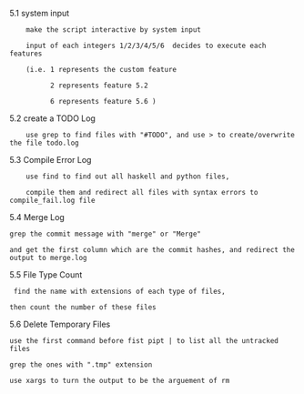 5.1 system input

        make the script interactive by system input

        input of each integers 1/2/3/4/5/6  decides to execute each features

        (i.e. 1 represents the custom feature

              2 represents feature 5.2

              6 represents feature 5.6 )


5.2 create a TODO Log

        use grep to find files with "#TODO", and use > to create/overwrite the file todo.log


5.3 Compile Error Log

        use find to find out all haskell and python files,

        compile them and redirect all files with syntax errors to compile_fail.log file


5.4 Merge Log

	grep the commit message with "merge" or "Merge"

	and get the first column which are the commit hashes, and redirect the output to merge.log


5.5 File Type Count

	 find the name with extensions of each type of files, 

	then count the number of these files


5.6 Delete Temporary Files

	use the first command before fist pipt | to list all the untracked files

	grep the ones with ".tmp" extension

	use xargs to turn the output to be the arguement of rm

